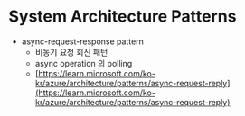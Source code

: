 # System Architecture Patterns

- async-request-response pattern
  - 비동기 요청 회신 패턴
  - async operation 의 polling 
  - [https://learn.microsoft.com/ko-kr/azure/architecture/patterns/async-request-reply](https://learn.microsoft.com/ko-kr/azure/architecture/patterns/async-request-reply)
